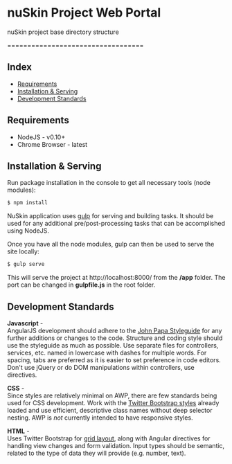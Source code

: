 # nuSkin Project Web Portal
nuSkin project base directory structure 

==================================

## Index

* [Requirements](#requirements)
* [Installation & Serving](#installation-serving)
* [Development Standards](#development-standards)


## Requirements

- NodeJS - v0.10+
- Chrome Browser - latest

## Installation & Serving

Run package installation in the console to get all necessary tools (node modules):
```bash
$ npm install
```

NuSkin application uses [gulp](http://gulpjs.com/) for serving and building tasks. It should be used for any additional pre/post-processing tasks that can be accomplished using NodeJS.

Once you have all the node modules, gulp can then be used to serve the site locally:
```bash
$ gulp serve
```

This will serve the project at http://localhost:8000/ from the **/app** folder. The port can be changed in **gulpfile.js** in the root folder.


## Development Standards

**Javascript** -  
AngularJS development should adhere to the [John Papa Styleguide](https://github.com/johnpapa/angular-styleguide) for any further additions or changes to the code. Structure and coding style should use the styleguide as much as possible. Use separate files for controllers, services, etc. named in lowercase with dashes for multiple words. For spacing, tabs are preferred as it is easier to set preference in code editors. Don't use jQuery or do DOM manipulations within controllers, use directives.

**CSS** -  
Since styles are relatively minimal on AWP, there are few standards being used for CSS development. Work with the [Twitter Bootstrap styles](http://getbootstrap.com/css/) already loaded and use efficient, descriptive class names without deep selector nesting. AWP is *not* currently intended to have responsive styles.

**HTML** -  
Uses Twitter Bootstrap for [grid layout](http://getbootstrap.com/css/#grid), along with Angular directives for handling view changes and form validation. Input types should be semantic, related to the type of data they will provide (e.g. number, text).

